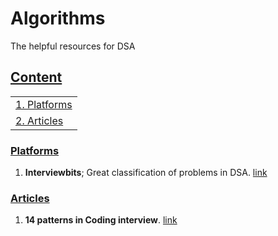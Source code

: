 # Algorithms
The helpful resources for DSA

## [Content](#content)

<table>
<tr><td colspan="2"><a href="#platforms">1. Platforms</a></td></tr>

<tr><td colspan="2"><a href="#articles">2. Articles</a></td></tr>
<!-- <tr>
    <td>&emsp;<a href="#popularresources">2.1 Coding platform</a></td>
</tr> -->

<!-- <tr><td colspan="2"><a href="#applications">3. Applications</a></td></tr> 
    <td>&emsp;<a href="#transportation">3.13 Intelligent Transport Network</a></td>
</tr> -->

</table>

### [Platforms](#platforms)
1. **Interviewbits**; Great classification of problems in DSA. [link](https://www.interviewbit.com/)

### [Articles](#articles)
1. **14 patterns in Coding interview**. [link](https://hackernoon.com/14-patterns-to-ace-any-coding-interview-question-c5bb3357f6ed)


<!-- ### [Airticles](#popularresources)
<!-- 1. **Convolutional Neural Networks on Graphs with Fast Localized Spectral Filtering.** NIPS 2016. [paper](http://papers.nips.cc/paper/6081-convolutional-neural-networks-on-graphs-with-fast-localized-spectral-filtering.pdf) -->



